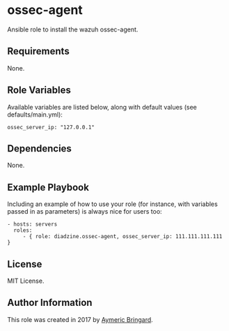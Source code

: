 ossec-agent
===========

Ansible role to install the wazuh ossec-agent.

Requirements
------------

None.

Role Variables
--------------

Available variables are listed below, along with default values (see defaults/main.yml):

```
ossec_server_ip: "127.0.0.1"
```

Dependencies
------------

None.

Example Playbook
----------------

Including an example of how to use your role (for instance, with variables passed in as parameters) is always nice for users too:

    - hosts: servers
      roles:
         - { role: diadzine.ossec-agent, ossec_server_ip: 111.111.111.111 }

License
-------

MIT License.

Author Information
------------------

This role was created in 2017 by [Aymeric Bringard](https://github.com/diadzine/).
